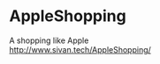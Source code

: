 # AppleShopping
A shopping like Apple
<br/>
<a href="http://www.sivan.tech/AppleShopping/" target="_blank">http://www.sivan.tech/AppleShopping/</a>
